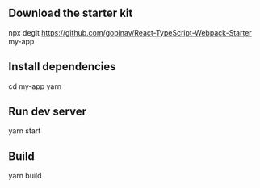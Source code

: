 ## Download the starter kit

npx degit https://github.com/gopinav/React-TypeScript-Webpack-Starter my-app

## Install dependencies

cd my-app
yarn

## Run dev server

yarn start

## Build

yarn build
